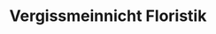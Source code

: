 ---
title: "Vergissmeinnicht Floristik"
url: /billerbeck/vergissmeinnicht-floristik/
shop: Blumen
---